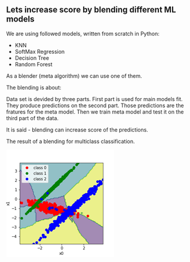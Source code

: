 ## Lets increase score by blending different ML models

We are using followed models, written from scratch in Python:
- KNN
- SoftMax Regression
- Decision Tree
- Random Forest

As a blender (meta algorithm) we can use one of them.

The blending is about:

Data set is devided by three parts.
First part is used for main models fit.
They produce predictions on the second part.
Those predictions are the fratures for the meta model. 
Then we train meta model and test it on the third part of the data.

It is said - blending can increase score of the predictions.

The result of a blending for multiclass classification.

![](blending.png)

